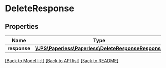 # DeleteResponse

## Properties
Name | Type | Description | Notes
------------ | ------------- | ------------- | -------------
**response** | [**\UPS\Paperless\Paperless\DeleteResponseResponse**](DeleteResponseResponse.md) |  | 

[[Back to Model list]](../../README.md#documentation-for-models) [[Back to API list]](../../README.md#documentation-for-api-endpoints) [[Back to README]](../../README.md)


